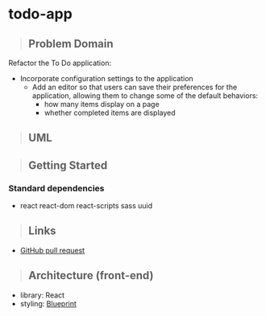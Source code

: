 # todo-app

> ## Problem Domain

Refactor the To Do application:

- Incorporate configuration settings to the application
  - Add an editor so that users can save their preferences for the application, allowing them to change some of the default behaviors:
    - how many items display on a page
    - whether completed items are displayed

> ## UML

> ## Getting Started

### Standard dependencies

- react react-dom react-scripts sass uuid

> ## Links

- [GitHub pull request](https://github.com/schillerandrew/todo-app/pull/2)

> ## Architecture (front-end)

- library: React
- styling: [Blueprint](https://blueprintjs.com/docs/#blueprint)